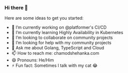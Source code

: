 ### Hi there 👋

Here are some ideas to get you started:

- 🔭 I’m currently working on @platformer's CI/CD
- 🌱 I’m currently learning Highly Availability in Kubernetes 
- 👯 I’m looking to collaborate on community projects
- 🤔 I’m looking for help with my community projects
- 💬 Ask me about Golang, TypeScript and Cloud
- 📫 How to reach me: chamodshehanka.com
- 😄 Pronouns: He/Him
- ⚡ Fun fact: Sometimes I talk with my cat 😂

